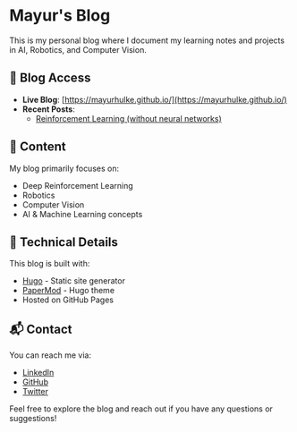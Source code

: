 # Mayur's Blog

This is my personal blog where I document my learning notes and projects in AI, Robotics, and Computer Vision.

## 🔗 Blog Access

- **Live Blog**: [https://mayurhulke.github.io/](https://mayurhulke.github.io/)
- **Recent Posts**:
  - [Reinforcement Learning (without neural networks)](https://mayurhulke.github.io/posts/rl/)

## 📝 Content

My blog primarily focuses on:
- Deep Reinforcement Learning
- Robotics
- Computer Vision
- AI & Machine Learning concepts

## 🔧 Technical Details

This blog is built with:
- [Hugo](https://gohugo.io/) - Static site generator
- [PaperMod](https://github.com/adityatelange/hugo-PaperMod) - Hugo theme
- Hosted on GitHub Pages

## 📬 Contact

You can reach me via:
- [LinkedIn](https://www.linkedin.com/in/mayurhulke/)
- [GitHub](https://github.com/MayurHulke)
- [Twitter](https://twitter.com/LetstalkRobots)

Feel free to explore the blog and reach out if you have any questions or suggestions!
